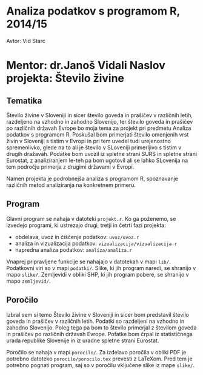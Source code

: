 # Analiza podatkov s programom R, 2014/15

Avtor: Vid Starc

Mentor: dr.Janoš Vidali
Naslov projekta: Število živine
=======

## Tematika
Število živine v Sloveniji in sicer število goveda in prašičev v različnih letih, razdeljeno na vzhodno in zahodno Slovenijo, ter število goveda in prašičev po različnih državah Evrope bo moja tema za projekt pri predmetu Analiza podatkov s programom R. Poskušal bom primerjati število omenjenih vrst živin v Sloveniji s tistim v Evropi in pri tem uvedel tudi urejenostno spremenlivko, glede na to ali je število v SLoveniji primerljivo s tistim v drugih dražavah. Podatke bom uvozil iz spletne strani SURS in spletne strani Eurostat, z analiziranjem le-teh pa bom ugotovil ali se lahko SLovenija na tem področju primerja z drugimi državami v Evropi.

Namen projekta je podrobnejša analiza s programom R, spoznavanje različnih metod analiziranja na konkretnem primeru.

## Program

Glavni program se nahaja v datoteki `projekt.r`. Ko ga poženemo, se izvedejo
programi, ki ustrezajo drugi, tretji in četrti fazi projekta:

* obdelava, uvoz in čiščenje podatkov: `uvoz/uvoz.r`
* analiza in vizualizacija podatkov: `vizualizacija/vizualizacija.r`
* napredna analiza podatkov: `analiza/analiza.r`

Vnaprej pripravljene funkcije se nahajajo v datotekah v mapi `lib/`. Podatkovni
viri so v mapi `podatki/`. Slike, ki jih program naredi, se shranijo v mapo
`slike/`. Zemljevidi v obliki SHP, ki jih program pobere, se shranijo v mapo
`zemljevid/`.

## Poročilo
Izbral sem si temo Število živine v Sloveniji in sicer bom predstavil število goveda in prašičev v različnih letih. Podatki so razdeljeni na vzhodno in zahodno Slovenijo. Poleg tega pa bom to število primerjal z številom goveda in prašičev po različnih državah Evrope. Pofatke bom črpal iz statističnega urada republike Slovenije in iz uradne spletne strani Eurostat.

Poročilo se nahaja v mapi `porocilo/`. Za izdelavo poročila v obliki PDF je
potrebno datoteko `porocilo/porocilo.tex` prevesti z LaTeXom. Pred tem je
potrebno pognati program, saj so v poročilu vključene slike iz mape `slike/`.
